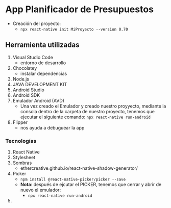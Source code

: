 # App Planificador de Presupuestos

- Creación del proyecto:
    - `npx react-native init MiProyecto --version 0.70`

## Herramienta utilizadas
1. Visual Studio Code 
    - entorno de desarrollo
1. Chocolatey
    - instalar dependencias
1. Node.js
1. JAVA DEVELOPMENT KIT
1. Android Studio
1. Android SDK
1. Emulador Android (AVD) 
    - Una vez creado el Emulador y creado nuestro proyyecto, mediante la consola dentro de la carpeta de nuestro proyecto, tenemos que ejecutar el siguiente comando:  `npx react-native run-android`
1. Flipper
    - nos ayuda a debuguear la app


### Tecnologías
1. React Native
1. Stylesheet
1. Sombras
    - ethercreative.github.io/react-native-shadow-generator/
1. Picker
    - `npm install @react-native-picker/picker --save`
    - **Nota**: después de ejcutar el PICKER, tenemos que cerrar y abrir de nuevo el emulador:
        - `npx react-native run-android`
1. 